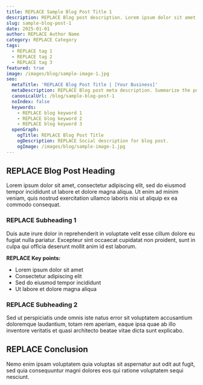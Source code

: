```yaml
---
title: REPLACE Sample Blog Post Title 1
description: REPLACE Blog post description. Lorem ipsum dolor sit amet, consectetur adipiscing elit, sed do eiusmod tempor incididunt ut labore et dolore magna aliqua.
slug: sample-blog-post-1
date: 2025-01-01
author: REPLACE Author Name
category: REPLACE Category
tags:
  - REPLACE tag 1
  - REPLACE tag 2
  - REPLACE tag 3
featured: true
image: /images/blog/sample-image-1.jpg
seo:
  metaTitle: 'REPLACE Blog Post Title | [Your Business]'
  metaDescription: REPLACE Blog post meta description. Summarize the post content. Keep under 160 characters.
  canonicalUrl: /blog/sample-blog-post-1
  noIndex: false
  keywords:
    - REPLACE blog keyword 1
    - REPLACE blog keyword 2
    - REPLACE blog keyword 3
  openGraph:
    ogTitle: REPLACE Blog Post Title
    ogDescription: REPLACE Social description for blog post.
    ogImage: /images/blog/sample-image-1.jpg
---
```


## REPLACE Blog Post Heading

Lorem ipsum dolor sit amet, consectetur adipiscing elit, sed do eiusmod tempor incididunt ut labore et dolore magna aliqua. Ut enim ad minim veniam, quis nostrud exercitation ullamco laboris nisi ut aliquip ex ea commodo consequat.

### REPLACE Subheading 1

Duis aute irure dolor in reprehenderit in voluptate velit esse cillum dolore eu fugiat nulla pariatur. Excepteur sint occaecat cupidatat non proident, sunt in culpa qui officia deserunt mollit anim id est laborum.

**REPLACE Key points:**

- Lorem ipsum dolor sit amet
- Consectetur adipiscing elit
- Sed do eiusmod tempor incididunt
- Ut labore et dolore magna aliqua

### REPLACE Subheading 2

Sed ut perspiciatis unde omnis iste natus error sit voluptatem accusantium doloremque laudantium, totam rem aperiam, eaque ipsa quae ab illo inventore veritatis et quasi architecto beatae vitae dicta sunt explicabo.

## REPLACE Conclusion

Nemo enim ipsam voluptatem quia voluptas sit aspernatur aut odit aut fugit, sed quia consequuntur magni dolores eos qui ratione voluptatem sequi nesciunt.